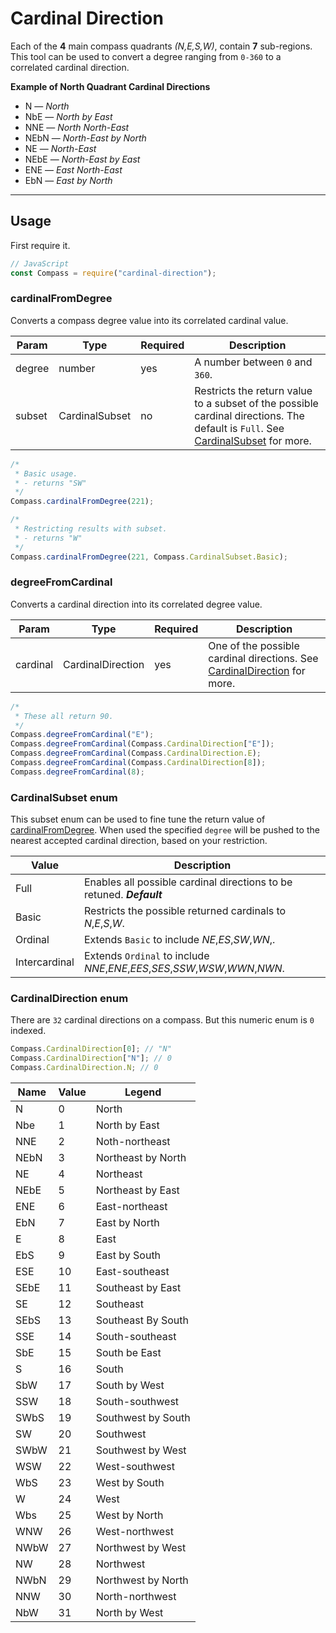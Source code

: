 # Cardinal Direction

Each of the **4** main compass quadrants _(N,E,S,W)_, contain **7** sub-regions. This tool can be used to convert a degree ranging from `0-360` to a correlated cardinal direction.

**Example of North Quadrant Cardinal Directions**

- N — _North_
- NbE — _North by East_
- NNE — _North North-East_
- NEbN — _North-East by North_
- NE — _North-East_
- NEbE — _North-East by East_
- ENE — _East North-East_
- EbN — _East by North_

---

## Usage

First require it.

```js
// JavaScript
const Compass = require("cardinal-direction");
```

### cardinalFromDegree

Converts a compass degree value into its correlated cardinal value.

| Param  | Type           | Required | Description                                                                                                                                             |
| ------ | -------------- | -------- | ------------------------------------------------------------------------------------------------------------------------------------------------------- |
| degree | number         | yes      | A number between `0` and `360`.                                                                                                                         |
| subset | CardinalSubset | no       | Restricts the return value to a subset of the possible cardinal directions. The default is `Full`. See [CardinalSubset](#cardinalsubset-enum) for more. |

```js
/*
 * Basic usage.
 * - returns "SW"
 */
Compass.cardinalFromDegree(221);

/*
 * Restricting results with subset.
 * - returns "W"
 */
Compass.cardinalFromDegree(221, Compass.CardinalSubset.Basic);
```

### degreeFromCardinal

Converts a cardinal direction into its correlated degree value.

| Param    | Type              | Required | Description                                                                                         |
| -------- | ----------------- | -------- | --------------------------------------------------------------------------------------------------- |
| cardinal | CardinalDirection | yes      | One of the possible cardinal directions. See [CardinalDirection](#cardinaldirection-enum) for more. |

```js
/*
 * These all return 90.
 */
Compass.degreeFromCardinal("E");
Compass.degreeFromCardinal(Compass.CardinalDirection["E"]);
Compass.degreeFromCardinal(Compass.CardinalDirection.E);
Compass.degreeFromCardinal(Compass.CardinalDirection[8]);
Compass.degreeFromCardinal(8);
```

### CardinalSubset enum

This subset enum can be used to fine tune the return value of [cardinalFromDegree](#cardinalfromdegree). When used the specified `degree` will be pushed to the nearest accepted cardinal direction, based on your restriction.

| Value         | Description                                                                   |
| ------------- | ----------------------------------------------------------------------------- |
| Full          | Enables all possible cardinal directions to be retuned. **_Default_**         |
| Basic         | Restricts the possible returned cardinals to _N_,_E_,_S_,_W_.                 |
| Ordinal       | Extends `Basic` to include _NE_,_ES_,_SW_,_WN_,.                              |
| Intercardinal | Extends `Ordinal` to include _NNE_,_ENE_,_EES_,_SES_,_SSW_,_WSW_,_WWN_,_NWN_. |

### CardinalDirection enum

There are `32` cardinal directions on a compass. But this numeric enum is `0` indexed.

```js
Compass.CardinalDirection[0]; // "N"
Compass.CardinalDirection["N"]; // 0
Compass.CardinalDirection.N; // 0
```

| Name | Value | Legend             |
| ---- | ----- | ------------------ |
| N    | 0     | North              |
| Nbe  | 1     | North by East      |
| NNE  | 2     | Noth-northeast     |
| NEbN | 3     | Northeast by North |
| NE   | 4     | Northeast          |
| NEbE | 5     | Northeast by East  |
| ENE  | 6     | East-northeast     |
| EbN  | 7     | East by North      |
| E    | 8     | East               |
| EbS  | 9     | East by South      |
| ESE  | 10    | East-southeast     |
| SEbE | 11    | Southeast by East  |
| SE   | 12    | Southeast          |
| SEbS | 13    | Southeast By South |
| SSE  | 14    | South-southeast    |
| SbE  | 15    | South be East      |
| S    | 16    | South              |
| SbW  | 17    | South by West      |
| SSW  | 18    | South-southwest    |
| SWbS | 19    | Southwest by South |
| SW   | 20    | Southwest          |
| SWbW | 21    | Southwest by West  |
| WSW  | 22    | West-southwest     |
| WbS  | 23    | West by South      |
| W    | 24    | West               |
| Wbs  | 25    | West by North      |
| WNW  | 26    | West-northwest     |
| NWbW | 27    | Northwest by West  |
| NW   | 28    | Northwest          |
| NWbN | 29    | Northwest by North |
| NNW  | 30    | North-northwest    |
| NbW  | 31    | North by West      |
